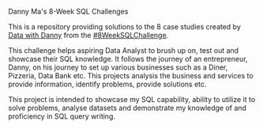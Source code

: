 Danny Ma's 8-Week SQL Challenges

This is a repository providing solutions to the 8 case studies created by [Data with Danny](https://www.linkedin.com/company/datawithdanny) from the [#8WeekSQLChallenge](https://8weeksqlchallenge.com/).

This challenge helps aspiring Data Analyst to brush up on, test out and showcase their SQL knowledge. It follows the journey of an entrepreneur, Danny, on his journey to set up various businesses such as a Diner, Pizzeria, Data Bank etc. This projects analysis the business and services to provide information, identify problems, provide solutions etc.

This project is intended to showcase my SQL capability, ability to utilize it to solve problems, analyse datasets and demonstrate my knowledge of and proficiency in SQL query writing.


